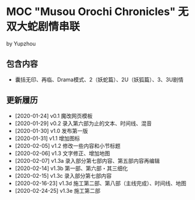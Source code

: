 # MOC "Musou Orochi Chronicles" 无双大蛇剧情串联

by Yupzhou 

## 包含内容

- 囊括无印、再临、Drama模式、2（妖蛇篇）、2U（妖狐篇）、3、3U剧情

## 更新履历
- [2020-01-24] v0.1 魔改网页模板
- [2020-01-29] v0.2 录入第六部为止的文本、时间线、混音
- [2020-01-30] v1.0 发布第一版
- [2020-01-31] v1.1 增加图标
- [2020-02-05] v1.2 修改一些内容和小节标题
- [2020-02-06] v1.3 文字修正、增加地图
- [2020-02-07] v1.3a 录入部分第七部内容、第五部内容再编辑
- [2020-02-14] v1.3b 第一部、第六部・其三细化
- [2020-02-15] v1.3c 录入部分第七部内容
- [2020-02-16-23] v1.3d 施工第二部、第八部（主线完成）、时间线、地图
- [2020-02-24-25] v1.3e 施工第二部
